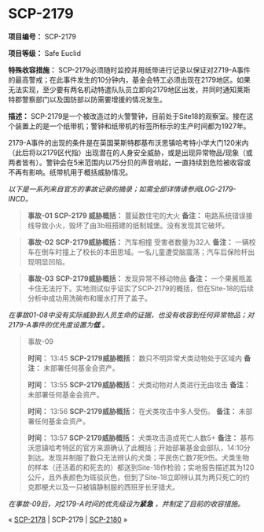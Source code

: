 # SCP-2179
                        


**项目编号：** SCP-2179

**项目等级：** Safe Euclid

**特殊收容措施：** SCP-2179必须随时监控并用纸带进行记录以保证对2719-A事件的最高警戒；在此事件发生的10分钟内，基金会特工必须出现在2179地区。如果无法实现，至少要有两名机动特遣队队员立即向2179地区出发，并同时通知莱斯特郡警察部门以及国防部以防需要增援的情况发生。

**描述：** SCP-2179是一个被改造过的火警警钟，目前处于Site18的观察室。接在这个装置上的是一个纸带机；警钟和纸带机的标签所标示的生产时间都为1927年。

2179-A事件的出现的条件是在英国莱斯特郡基布沃思镇哈考特小学大门120米内（此后将以2179区代指）出现潜在的人身安全威胁，或是出现异常物品/现象（或两者皆有）。警钟会在5米范围内以75分贝的声音响起，一直持续到危险被收容或不再有影响。纸带机用于概括威胁情况。

*以下是一系列来自官方的事故记录的摘录；如需全部详情请参阅LOG-2179-INCD。* 


> **事故-01** 
**SCP-2179 威胁概括：** 蔓延数住宅的大火
**备注：**  电路系统错误接线导致小火，毁坏了由3b班搭建的纸制城堡。没有发现其它破坏。
> 


> **事故-02** 
**SCP-2179威胁概括：** 汽车相撞 受害者数量为32人
**备注：** 一辆校车在倒车时撞上了校长的本田思域。一名儿童遭受脑震荡；汽车后保险杆出现明显凹陷。
> 


> **事故-03** 
**SCP-2179威胁概括：** 发现异常不移动物品
**备注：** 一个果酱瓶盖卡住无法拧下。实地测试似乎证实了SCP-2179的概括，但在Site-18的后续分析中成功用洗碗布和暖水打开了盖子。
> 

*在事故01-08中没有实际威胁到人员生命的证据，也没有收容到任何异常物品；对2179-A事件的优先度设置为**低** 。* 


> 事故-09
> 
> **时间：** 13:45
**SCP-2179威胁概括：** 数只不明异常犬类动物处于区域内
**备注：**  未部署任何基金会资产。
> 
> **时间：** 13:55
**SCP-2179威胁概括：** 犬类动物对人类进行无由攻击
**备注：** 未部署任何基金会资产。
> 
> **时间：** 13:56
**SCP-2179威胁概括：** 在犬类攻击中多人受伤。
**备注：** 未部署任何基金会资产。
> 
> **时间：** 13:57
**SCP-2179威胁概括：**  犬类攻击造成死亡人数5+
**备注：** 基布沃思镇哈考特区的官方来源确认了此概括；开始部署基金会部队，14:10分到达。发现并制服了数只无法辨认的犬类；平民伤亡数7死9伤。犬类生物的样本（还活着的和死去的）都送到Site-18作检验；实地报告描述其为120公斤，且外表颜色为斑驳灰色，但到了Site-18立即辨认其为两只死亡的约克郡梗犬以及一只被镇静制服的西班牙长牙猎犬。
> 

*在事故-09后，对2179-A时间的优先级设为**紧急** ，并制定了目前的收容措施。* 



« [SCP-2178](/scp-2178) | SCP-2179 | [SCP-2180](/scp-2180) »





                    
